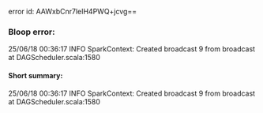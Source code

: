 error id: AAWxbCnr7leIH4PWQ+jcvg==
### Bloop error:

25/06/18 00:36:17 INFO SparkContext: Created broadcast 9 from broadcast at DAGScheduler.scala:1580
#### Short summary: 

25/06/18 00:36:17 INFO SparkContext: Created broadcast 9 from broadcast at DAGScheduler.scala:1580